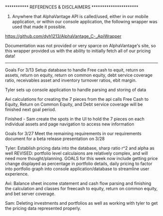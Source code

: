 
*********** REFERENCES & DISCLAIMERS **********************

1) Anywhere that AlphaVantage API is called/used, either in our mobile application, or within our console application, the following wrapper was used that made it possible. 

https://github.com/dyh1213/AlphaVantage_C-_ApiWrapper

Documentation was not provided or very sparce on AlphaVantage's site, so this wrapper provided us with the ability to initially fetch all of our pricing data!

*************************************************************




Goals For 3/13
Setup database to handle Free cash to equit, return on assets, return on equity, return on common equity, debt service coverage
ratio, receivables asset and inventory turnover ratios, ebit margin.

Tyler sets up console application to handle parsing and storing of data

Avi calculations for creating the 7 pieces from the api calls
  Free Cash to Equity, Return on Common Equity, and Debt service coverage will be finished next goal period.

Finished - Sam create the spots in the UI to hold the 7 pieces on each individual assets and page navigation to access new information



Goals for 3/27
  Meet the remaining requirements in our requirements document for a beta release presentation on 3/28

Tyler: Establish pricing data into the database, sharp ratio r^2 and alpha as well
REVISED: portfolio level calculaions are relatively complex, and will need more thought/planning. GOALS for this week now include getting price change displayed as percentage in portfolio details, daily pricing to factor into portfolio graph into console application/database to streamline user experience. 

Avi: Balance sheet income statement and cash flow parsing and finishing the calculation and classes for freecash to equity, return on common equity, and bet server coverage.

Sam: Deleting investments and portfolios as well as working with tyler to get the pricing data represented properly.
